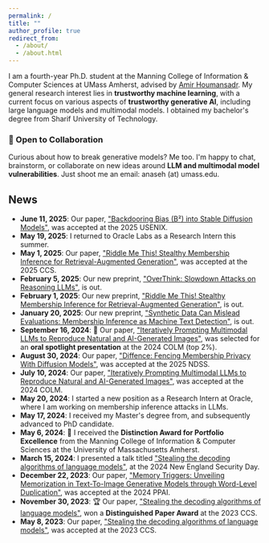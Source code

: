```yaml
---
permalink: /
title: ""
author_profile: true
redirect_from: 
  - /about/
  - /about.html
---
```


I am a fourth-year Ph.D. student at the Manning College of Information & Computer Sciences at UMass Amherst, advised by [Amir Houmansadr](https://people.cs.umass.edu/~amir/). My general research interest lies in **trustworthy machine learning**, with a current focus on various aspects of **trustworthy generative AI**, including large language models and multimodal models. I obtained my bachelor's degree from Sharif University of Technology.

### 🤝 Open to Collaboration

Curious about how to break generative models? Me too. I'm happy to chat, brainstorm, or collaborate on new ideas around **LLM and multimodal model vulnerabilities**. Just shoot me an email: anaseh (at) umass.edu.



## News
- **June 11, 2025**: Our paper, ["Backdooring Bias (B²) into Stable Diffusion Models"](https://arxiv.org/pdf/2406.15213), was accepted at the 2025 USENIX.
- **May 19, 2025**: I returned to Oracle Labs as a Research Intern this summer.
- **May 1, 2025**: Our paper, ["Riddle Me This! Stealthy Membership Inference for Retrieval-Augmented Generation"](https://arxiv.org/pdf/2502.00306), was accepted at the 2025 CCS.
- **February 5, 2025**: Our new preprint, ["OverThink: Slowdown Attacks on Reasoning LLMs"](https://arxiv.org/pdf/2502.02542), is out.
- **February 1, 2025**: Our new preprint, ["Riddle Me This! Stealthy Membership Inference for Retrieval-Augmented Generation"](https://arxiv.org/pdf/2502.00306), is out.
- **January 20, 2025**: Our new preprint, ["Synthetic Data Can Mislead Evaluations: Membership Inference as Machine Text Detection"](https://arxiv.org/pdf/2501.11786), is out.
- **September 16, 2024**: 🔦 Our paper, ["Iteratively Prompting Multimodal LLMs to Reproduce Natural and AI-Generated Images"](https://openreview.net/pdf?id=SwUsFTtM9h), was selected for an **oral spotlight presentation** at the 2024 COLM (top 2%).
- **August 30, 2024**: Our paper, ["Diffence: Fencing Membership Privacy With Diffusion Models"](https://arxiv.org/pdf/2312.04692), was accepted at the 2025 NDSS.
- **July 10, 2024**: Our paper, ["Iteratively Prompting Multimodal LLMs to Reproduce Natural and AI-Generated Images"](https://openreview.net/pdf?id=SwUsFTtM9h), was accepted at the 2024 COLM.
- **May 20, 2024**: I started a new position as a Research Intern at Oracle, where I am working on membership inference attacks in LLMs.
- **May 17, 2024**: I received my Master's degree from, and subsequently advanced to PhD candidate.
- **May 6, 2024**: 🌟 I received the **Distinction Award for Portfolio Excellence** from the Manning College of Information & Computer Sciences at the University of Massachusetts Amherst.
- **March 15, 2024**: I presented a talk titled ["Stealing the decoding algorithms of language models"](https://dl.acm.org/doi/pdf/10.1145/3576915.3616652), at the 2024 New England Security Day.
- **December 22, 2023**: Our paper, ["Memory Triggers: Unveiling Memorization in Text-To-Image Generative Models through Word-Level Duplication"](https://arxiv.org/pdf/2312.03692), was accepted at the 2024 PPAI.
- **November 30, 2023**: 🏆 Our paper, ["Stealing the decoding algorithms of language models"](https://dl.acm.org/doi/pdf/10.1145/3576915.3616652), won a **Distinguished Paper Award** at the 2023 CCS.
- **May 8, 2023**: Our paper, ["Stealing the decoding algorithms of language models"](https://dl.acm.org/doi/pdf/10.1145/3576915.3616652), was accepted at the 2023 CCS.

